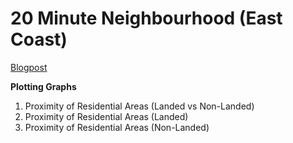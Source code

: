 # 20 Minute Neighbourhood (East Coast)

[Blogpost](https://ryantanyiwei.wixsite.com/blog/20-mins-neighbourhood)

<b>Plotting Graphs</b>
1) Proximity of Residential Areas (Landed vs Non-Landed)
2) Proximity of Residential Areas (Landed)
3) Proximity of Residential Areas (Non-Landed)
